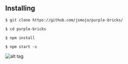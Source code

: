 ## Installing

```
$ git clone https://github.com/jsmojo/purple-bricks/
```

```
$ cd purple-bricks
```

```
$ npm install 
```


```
$ npm start -s
```

![alt tag](https://github.com/jsmojo/purple-bricks/src/images/demo.jpg)
